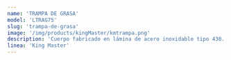 ```yaml
---
name: 'TRAMPA DE GRASA'
model: 'LTRAG75'
slug: 'trampa-de-grasa'
image: '/img/products/kingMaster/kmtrampa.png'
description: 'Cuerpo fabricado en lámina de acero inoxidable tipo 430. Tapa superior en  aluminio antiderrapante  calibre 12.  Sello hermético perimetral. Entrada y salida de 3 1/2" de Ø.  Capacidad almacenaje 18 kg  de grasa. Capacidad de flujo 75 litros por minuto. Peso: 24.5 kg.'
linea: 'King Master'
---
```

